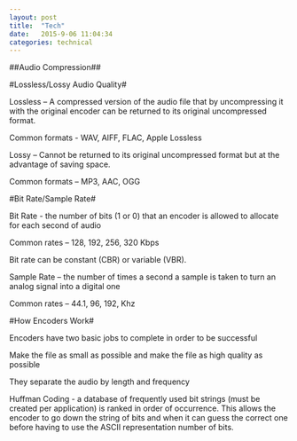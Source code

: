 ```yaml
---
layout: post
title:  "Tech"
date:   2015-9-06 11:04:34
categories: technical
---
```


##Audio Compression##

#Lossless/Lossy Audio Quality#

Lossless – A compressed version of the audio file that by uncompressing it with the original encoder can be returned to its original uncompressed format.

Common formats - WAV, AIFF, FLAC, Apple Lossless

Lossy – Cannot be returned to its original uncompressed format but
at the advantage of saving space.

Common formats – MP3, AAC, OGG

#Bit Rate/Sample Rate#

Bit Rate - the number of bits (1 or 0) that an encoder is allowed to allocate for each second of audio

Common rates – 128, 192, 256, 320 Kbps

Bit rate can be constant (CBR) or variable (VBR).

Sample Rate – the number of times a second a sample is taken to turn an analog signal into a digital one

Common rates – 44.1, 96, 192, Khz

#How Encoders Work#

Encoders have two basic jobs to complete in order to be successful

Make the file as small as possible and make the file as high quality as possible

They separate the audio by length and frequency

Huffman Coding - a database of frequently used bit strings (must be created per application) is ranked in order of occurrence. This allows the encoder to go down the string of bits and when it can guess the correct one before having to use the ASCII representation number of bits.